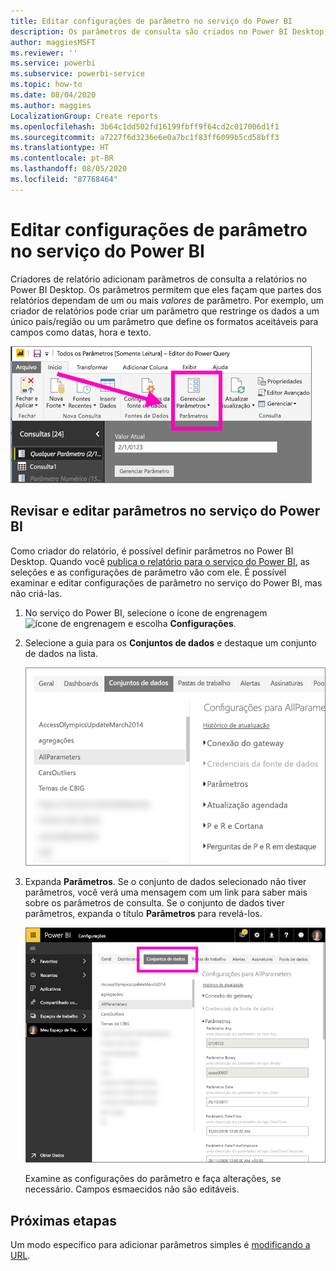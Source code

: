 ```yaml
---
title: Editar configurações de parâmetro no serviço do Power BI
description: Os parâmetros de consulta são criados no Power BI Desktop, mas podem ser examinados e atualizados no serviço do Power BI
author: maggiesMSFT
ms.reviewer: ''
ms.service: powerbi
ms.subservice: powerbi-service
ms.topic: how-to
ms.date: 08/04/2020
ms.author: maggies
LocalizationGroup: Create reports
ms.openlocfilehash: 3b64c1dd502fd16199fbff9f64cd2c017006d1f1
ms.sourcegitcommit: a7227f6d3236e6e0a7bc1f83ff6099b5cd58bff3
ms.translationtype: HT
ms.contentlocale: pt-BR
ms.lasthandoff: 08/05/2020
ms.locfileid: "87768464"
---
```

# <a name="edit-parameter-settings-in-the-power-bi-service"></a>Editar configurações de parâmetro no serviço do Power BI
Criadores de relatório adicionam parâmetros de consulta a relatórios no Power BI Desktop. Os parâmetros permitem que eles façam que partes dos relatórios dependam de um ou mais *valores* de parâmetro. Por exemplo, um criador de relatórios pode criar um parâmetro que restringe os dados a um único país/região ou um parâmetro que define os formatos aceitáveis para campos como datas, hora e texto.

![Guia Início mostrando a opção Gerenciar parâmetros no Desktop](media/service-parameters/power-bi-manage-parameters.png)

## <a name="review-and-edit-parameters-in-power-bi-service"></a>Revisar e editar parâmetros no serviço do Power BI

Como criador do relatório, é possível definir parâmetros no Power BI Desktop. Quando você [publica o relatório para o serviço do Power BI](../create-reports/desktop-upload-desktop-files.md), as seleções e as configurações de parâmetro vão com ele. É possível examinar e editar configurações de parâmetro no serviço do Power BI, mas não criá-las.

1. No serviço do Power BI, selecione o ícone de engrenagem ![ícone de engrenagem](media/service-parameters/power-bi-cog.png) e escolha **Configurações**.

2. Selecione a guia para os **Conjuntos de dados** e destaque um conjunto de dados na lista. 
    
    ![Janela Configurações com a guia Conjuntos de dados selecionada](media/service-parameters/power-bi-select-dataset2.png)

3. Expanda **Parâmetros**.  Se o conjunto de dados selecionado não tiver parâmetros, você verá uma mensagem com um link para saber mais sobre os parâmetros de consulta. Se o conjunto de dados tiver parâmetros, expanda o título **Parâmetros** para revelá-los. 

    ![Janela Configurações com a guia Parâmetros expandida](media/service-parameters/power-bi-settings.png)

    Examine as configurações do parâmetro e faça alterações, se necessário. Campos esmaecidos não são editáveis. 


## <a name="next-steps"></a>Próximas etapas
Um modo específico para adicionar parâmetros simples é [modificando a URL](../collaborate-share/service-url-filters.md).
